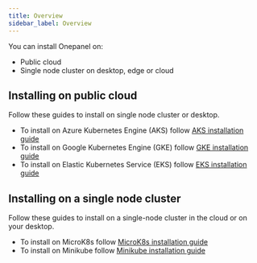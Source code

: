 ```yaml
---
title: Overview
sidebar_label: Overview
---
```


You can install Onepanel on:

- Public cloud
- Single node cluster on desktop, edge or cloud

## Installing on public cloud

Follow these guides to install on single node cluster or desktop.

- To install on Azure Kubernetes Engine (AKS) follow [AKS installation guide](public/aks)
- To install on Google Kubernetes Engine (GKE) follow [GKE installation guide](public/gke)
- To install on Elastic Kubernetes Service (EKS) follow [EKS installation guide](public/eks)

## Installing on a single node cluster

Follow these guides to install on a single-node cluster in the cloud or on your desktop.

- To install on MicroK8s follow [MicroK8s installation guide](single-node/microk8s)
- To install on Minikube follow [Minikube installation guide](single-node/minikube)

